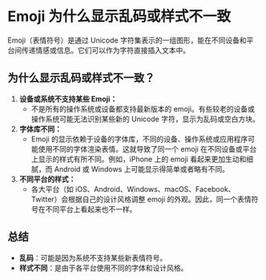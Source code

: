 # Emoji 为什么显示乱码或样式不一致

Emoji（表情符号）是通过 Unicode 字符集表示的一组图形，能在不同设备和平台间传递情感或信息。它们可以作为字符直接插入文本中。

## 为什么显示乱码或样式不一致？

1. **设备或系统不支持某些 Emoji：**
   - 不是所有的操作系统或设备都支持最新版本的 emoji。有些较老的设备或操作系统可能无法识别某些新的 Unicode 字符，显示为乱码或空白方块。
2. **字体库不同：**
   - Emoji 的显示依赖于设备的字体库，不同的设备、操作系统或应用程序可能使用不同的字体渲染表情。这就导致了同一个 emoji 在不同设备或平台上显示的样式有所不同。例如，iPhone 上的 emoji 看起来更加生动和细腻，而 Android 或 Windows 上可能显示得简单或者略有不同。
3. **不同平台的样式：**
   - 各大平台（如 iOS、Android、Windows、macOS、Facebook、Twitter）会根据自己的设计风格调整 emoji 的外观。因此，同一个表情符号在不同平台上看起来也不一样。

## 总结

- **乱码**：可能是因为系统不支持某些新表情符号。
- **样式不同**：是由于各平台使用不同的字体和设计风格。
